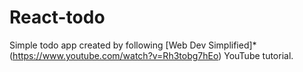 # React-todo 

Simple todo app created by following [Web Dev Simplified]*(https://www.youtube.com/watch?v=Rh3tobg7hEo) YouTube tutorial.

